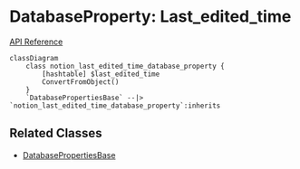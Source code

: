 # DatabaseProperty: Last_edited_time

[API Reference](https://developers.notion.com/reference/property-object#last-edited-time)

```mermaid
classDiagram
    class notion_last_edited_time_database_property {
        [hashtable] $last_edited_time
        ConvertFromObject()
    }
    `DatabasePropertiesBase` --|> `notion_last_edited_time_database_property`:inherits
```

## Related Classes

- [DatabasePropertiesBase](./00_dp_DatabasePropertiesBase.md)
